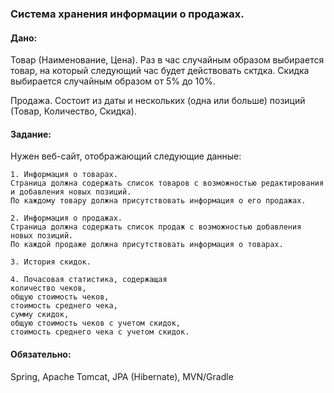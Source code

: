 ### Система хранения информации о продажах.

#### Дано:

Товар (Наименование, Цена). Раз в час случайным образом выбирается товар, на который следующий час будет действовать сктдка. Скидка выбирается случайным образом от 5% до 10%.

Продажа. Состоит из даты и нескольких (одна или больше) позиций (Товар, Количество, Скидка).


#### Задание:

Нужен веб-сайт, отображающий следующие данные:

    1. Информация о товарах. 
    Страница должна содержать список товаров с возможностью редактирования и добавления новых позиций. 
    По каждому товару должна присутствовать информация о его продажах.

    2. Информация о продажах. 
    Страница должна содержать список продаж с возможностью добавления новых позиций. 
    По каждой продаже должна присутствовать информация о товарах.

    3. История скидок.

    4. Почасовая статистика, содержащая 
    количество чеков, 
    общую стоимость чеков, 
    стоимость среднего чека, 
    сумму скидок, 
    общую стоимость чеков с учетом скидок, 
    стоимость среднего чека с учетом скидок.

#### Обязательно:
Spring, Apache Tomcat, JPA (Hibernate), MVN/Gradle

